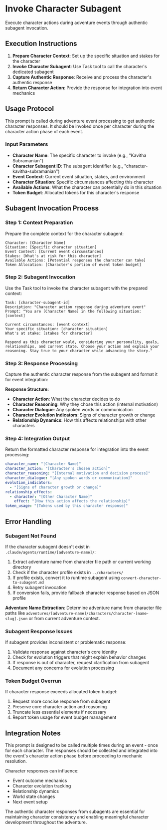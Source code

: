 # Invoke Character Subagent

Execute character actions during adventure events through authentic subagent invocation.

## Execution Instructions

1. **Prepare Character Context**: Set up the specific situation and stakes for the character
2. **Invoke Character Subagent**: Use Task tool to call the character's dedicated subagent
3. **Capture Authentic Response**: Receive and process the character's authentic response
4. **Return Character Action**: Provide the response for integration into event mechanics

## Usage Protocol

This prompt is called during adventure event processing to get authentic character responses. It should be invoked once per character during the character action phase of each event.

### Input Parameters
- **Character Name**: The specific character to invoke (e.g., "Kavitha Subramanian")
- **Character Subagent ID**: The subagent identifier (e.g., "character-kavitha-subramanian")
- **Event Context**: Current event situation, stakes, and environment
- **Character Situation**: Specific circumstances affecting this character
- **Available Actions**: What the character can potentially do in this situation
- **Token Budget**: Allocated tokens for this character's response

## Subagent Invocation Process

### Step 1: Context Preparation
Prepare the complete context for the character subagent:
```
Character: [Character Name]
Situation: [Specific character situation]
Event Context: [Current event circumstances]
Stakes: [What's at risk for this character]
Available Actions: [Potential responses the character can take]
Token Allocation: [Character's portion of event token budget]
```

### Step 2: Subagent Invocation
Use the Task tool to invoke the character subagent with the prepared context:
```
Task: [character-subagent-id]
Description: "Character action response during adventure event"
Prompt: "You are [Character Name] in the following situation: [context]

Current circumstances: [event context]
Your specific situation: [character situation]  
What's at stake: [stakes for character]

Respond as this character would, considering your personality, goals, relationships, and current state. Choose your action and explain your reasoning. Stay true to your character while advancing the story."
```

### Step 3: Response Processing
Capture the authentic character response from the subagent and format it for event integration:

**Response Structure:**
- **Character Action**: What the character decides to do
- **Character Reasoning**: Why they chose this action (internal motivation)
- **Character Dialogue**: Any spoken words or communication
- **Character Evolution Indicators**: Signs of character growth or change
- **Relationship Dynamics**: How this affects relationships with other characters

### Step 4: Integration Output
Return the formatted character response for integration into the event processing:

```yaml
character_name: "[Character Name]"
character_action: "[Character's chosen action]"
character_reasoning: "[Internal motivation and decision process]"
character_dialogue: "[Any spoken words or communication]"
evolution_indicators:
  - "[Signs of character growth or change]"
relationship_effects:
  - character: "[Other Character Name]"
    effect: "[How this action affects the relationship]"
token_usage: "[Tokens used by this character response]"
```

## Error Handling

### Subagent Not Found
If the character subagent doesn't exist in `.claude/agents/runtime/[adventure-name]/`:
1. Extract adventure name from character file path or current working directory
2. Check if the character profile exists in `../characters/`
3. If profile exists, convert it to runtime subagent using `convert-character-to-subagent.md`
4. Retry subagent invocation
5. If conversion fails, provide fallback character response based on JSON profile

**Adventure Name Extraction**: Determine adventure name from character file paths like `adventures/[adventure-name]/characters/character-[name-slug].json` or from current adventure context.

### Subagent Response Issues
If subagent provides inconsistent or problematic response:
1. Validate response against character's core identity
2. Check for evolution triggers that might explain behavior changes
3. If response is out of character, request clarification from subagent
4. Document any concerns for evolution processing

### Token Budget Overrun
If character response exceeds allocated token budget:
1. Request more concise response from subagent
2. Preserve core character action and reasoning
3. Truncate less essential elements if necessary
4. Report token usage for event budget management

## Integration Notes

This prompt is designed to be called multiple times during an event - once for each character. The responses should be collected and integrated into the event's character action phase before proceeding to mechanic resolution.

Character responses can influence:
- Event outcome mechanics
- Character evolution tracking
- Relationship dynamics
- World state changes
- Next event setup

The authentic character responses from subagents are essential for maintaining character consistency and enabling meaningful character development throughout the adventure.